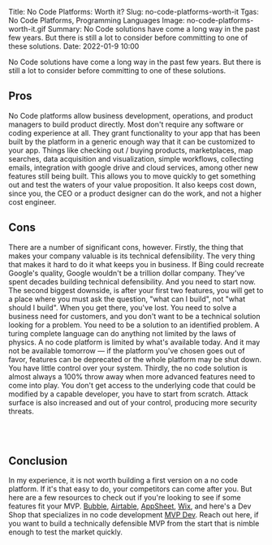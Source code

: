 Title: No Code Platforms: Worth it?
Slug: no-code-platforms-worth-it
Tgas: No Code Platforms, Programming Languages
Image: no-code-platforms-worth-it.gif
Summary: No Code solutions have come a long way in the past few years. But there is still a lot to consider before committing to one of these solutions.
Date: 2022-01-9 10:00


No Code solutions have come a long way in the past few years. But there is still a lot to consider before committing to one of these solutions.

## Pros
No Code platforms allow business development, operations, and product managers to build product directly. Most don't require any software or coding experience at all. They grant functionality to your app that has been built by the platform in a generic enough way that it can be customized to your app. Things like checking out / buying products, marketplaces, map searches, data acquisition and visualization, simple workflows, collecting emails, integration with google drive and cloud services, among other new features still being built. This allows you to move quickly to get something out and test the waters of your value proposition. It also keeps cost down, since you, the CEO or a product designer can do the work, and not a higher cost engineer. 

## Cons
There are a number of significant cons, however. Firstly, the thing that makes your company valuable is its technical defensibility. The very thing that makes it hard to do it what keeps you in business. If Bing could recreate Google's quality, Google wouldn't be a trillion dollar company. They've spent decades building technical defensibility. And you need to start now. The second biggest downside, is after your first two features, you will get to a place where you must ask the question, "what can I build", not "what should I build". When you get there, you've lost. You need to solve a business need for customers, and you don't want to be a technical solution looking for a problem. You need to be a solution to an identified problem. A turing complete language can do anything not limited by the laws of physics. A no code platform is limited by what's available today. And it may not be available tomorrow — if the platform you've chosen goes out of favor, features can be deprecated or the whole platform may be shut down. You have little control over your system. Thirdly, the no code solution is almost always a 100% throw away when more advanced features need to come into play. You don't get access to the underlying code that could be modified by a capable developer, you have to start from scratch. Attack surface is also increased and out of your control, producing more security threats. 

<br><br>
## Conclusion
In my experience, it is not worth building a first version on a no code platform. If it's that easy to do, your competitors can come after you. But here are a few resources to check out if you're looking to see if some features fit your MVP. [Bubble](https://bubble.io/marketplace?ref=mvpengineer.com), [Airtable](https://www.airtable.com/product/automations?ref=mvpengineer.com), [AppSheet](https://www.appsheet.com/templates?ref=mvpengineer.com), [Wix](https://www.wix.com?ref=mvpengineer.com), and here's a Dev Shop that specializes in no code development [MVP Dev](https://mvp.dev/services-and-price?ref=mvpengineer.com). Reach out here, if you want to build a technically defensible MVP from the start that is nimble enough to test the market quickly.